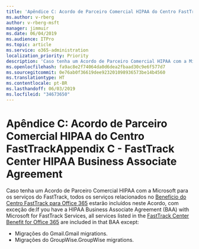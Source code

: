 ```yaml
---
title: 'Apêndice C: Acordo de Parceiro Comercial HIPAA do Centro FastTrack'
ms.author: v-rberg
author: v-rberg-msft
manager: jimmuir
ms.date: 06/04/2019
ms.audience: ITPro
ms.topic: article
ms.service: o365-administration
localization_priority: Priority
description: 'Caso tenha um Acordo de Parceiro Comercial HIPAA com a Microsoft para os serviços do FastTrack, todos os serviços relacionados no Benefícios do Centro FastTrack para Office 365 estarão incluídos neste Acordo, com exceção de:'
ms.openlocfilehash: fa9ac8e2f74064da0d6dea2fbaad30c9e6f577d7
ms.sourcegitcommit: 0e76ab0f36619dee923201098936573be14b4560
ms.translationtype: HT
ms.contentlocale: pt-BR
ms.lasthandoff: 06/03/2019
ms.locfileid: "34673650"
---
```

# <a name="appendix-c---fasttrack-center-hipaa-business-associate-agreement"></a><span data-ttu-id="9cd29-103">Apêndice C: Acordo de Parceiro Comercial HIPAA do Centro FastTrack</span><span class="sxs-lookup"><span data-stu-id="9cd29-103">Appendix C - FastTrack Center HIPAA Business Associate Agreement</span></span>

<span data-ttu-id="9cd29-104">Caso tenha um Acordo de Parceiro Comercial HIPAA com a Microsoft para os serviços do FastTrack, todos os serviços relacionados no [Benefício do Centro FastTrack para Office 365](O365-fasttrack-benefit-for-office-365.md) estarão incluídos neste Acordo, com exceção de:</span><span class="sxs-lookup"><span data-stu-id="9cd29-104">If you have a HIPAA Business Associate Agreement (BAA) with Microsoft for FastTrack Services, all services listed in the [FastTrack Center Benefit for Office 365](O365-fasttrack-benefit-for-office-365.md) are included in that BAA except:</span></span> 
  
- <span data-ttu-id="9cd29-105">Migrações do Gmail.</span><span class="sxs-lookup"><span data-stu-id="9cd29-105">Gmail migrations.</span></span>   
- <span data-ttu-id="9cd29-106">Migrações do GroupWise.</span><span class="sxs-lookup"><span data-stu-id="9cd29-106">GroupWise migrations.</span></span>
    

